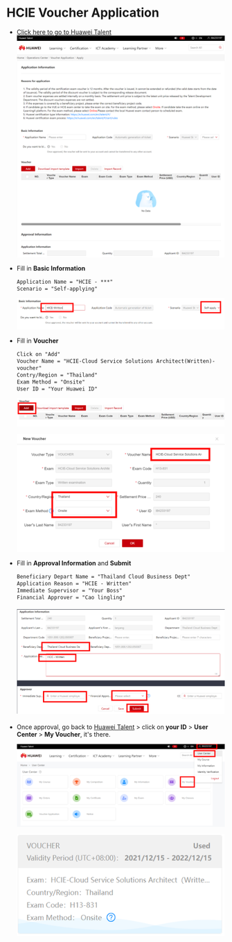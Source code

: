 # HCIE Voucher Application

- [Click here to go to Huawei Talent](https://e.huawei.com/en/talent/#/personal/hw-emploees/applay-vouchers?couponType=VOUCHER&usageScenes=HW)![image-20230914101912676](https://raw.githubusercontent.com/MarcLan/pic/main/image-20230914101912676.png)

  

- Fill in **Basic Information**

  ```shell
  Application Name = "HCIE - ***"
  Scenario = "Self-applying"
  ```

  ![image-20230914103632338](https://raw.githubusercontent.com/MarcLan/pic/main/image-20230914103632338.png)	

- Fill in **Voucher**

  ```shell
  Click on "Add"
  Voucher Name = "HCIE-Cloud Service Solutions Architect(Written)-voucher"
  Contry/Region = "Thailand"
  Exam Method = "Onsite"
  User ID = "Your Huawei ID"
  ```

  ![image-20230914103735240](https://raw.githubusercontent.com/MarcLan/pic/main/image-20230914103735240.png)

  ![image-20230914103825197](https://raw.githubusercontent.com/MarcLan/pic/main/image-20230914103825197.png)

  

- Fill in **Approval Information** and **Submit**

  ```shell
  Beneficiary Depart Name = "Thailand Cloud Business Dept"
  Application Reason = "HCIE - Written"
  Immediate Supervisor = "Your Boss"
  Financial Approver = "Cao lingling"
  ```

  #### ![image-20230914104659405](https://raw.githubusercontent.com/MarcLan/pic/main/image-20230914104659405.png)

  

- Once approval, go back to [Huawei Talent](https://e.huawei.com/en/talent/#/personal/hw-emploees/applay-vouchers?couponType=VOUCHER&usageScenes=HW) > click on **your ID** > **User Center** > **My Voucher**, it's there.

  ![image-20230914104735868](https://raw.githubusercontent.com/MarcLan/pic/main/image-20230914104735868.png)

  ![image-20230914104219317](https://raw.githubusercontent.com/MarcLan/pic/main/image-20230914104219317.png)
